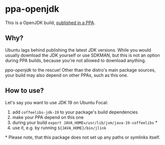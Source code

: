 # ppa-openjdk

This is a OpenJDK build, [published in a PPA](https://launchpad.net/~coffeelibs/+archive/ubuntu/openjdk).

## Why?

Ubuntu lags behind publishing the latest JDK versions. While you would usually download the JDK yourself or use SDKMAN, but this is not an option during PPA builds, because you're not allowed to download anything.

_ppa-openjdk_ to the rescue! Other than the distro's main package sources, your build may also depend on other PPAs, such as this one.

## How to use?

Let's say you want to use JDK 19 on Ubuntu Focal:

1. add `coffeelibs-jdk-19` to your package's build dependencies
2. make your PPA depend on this one
2. during your build `export JAVA_HOME=/usr/lib/jvm/java-19-coffeelibs` \*
3. use it, e.g. by running `${JAVA_HOME}/bin/jlink`

\* Please note, that this package does not set up any paths or symlinks itself.